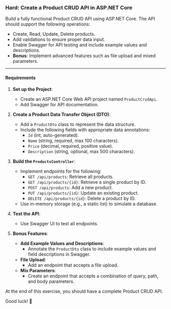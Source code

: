 ### Hard: Create a Product CRUD API in ASP.NET Core

Build a fully functional Product CRUD API using ASP.NET Core. The API should support the following operations:
- Create, Read, Update, Delete products.
- Add validations to ensure proper data input.
- Enable Swagger for API testing and include example values and descriptions.
- **Bonus**: Implement advanced features such as file upload and mixed parameters.

---

#### **Requirements**
1. **Set up the Project**:
   - Create an ASP.NET Core Web API project named `ProductCrudApi`.
   - Add Swagger for API documentation.

2. **Create a Product Data Transfer Object (DTO)**:
   - Add a `ProductDto` class to represent the data structure.
   - Include the following fields with appropriate data annotations:
     - `Id` (int, auto-generated).
     - `Name` (string, required, max 100 characters).
     - `Price` (decimal, required, positive value).
     - `Description` (string, optional, max 500 characters).

3. **Build the `ProductsController`**:
   - Implement endpoints for the following:
     - `GET /api/products`: Retrieve all products.
     - `GET /api/products/{id}`: Retrieve a single product by ID.
     - `POST /api/products`: Add a new product.
     - `PUT /api/products/{id}`: Update an existing product.
     - `DELETE /api/products/{id}`: Delete a product by ID.
   - Use in-memory storage (e.g., a static list) to simulate a database.

4. **Test the API**:
   - Use Swagger UI to test all endpoints.

5. **Bonus Features**:
   - **Add Example Values and Descriptions**:
     - Annotate the `ProductDto` class to include example values and field descriptions in Swagger.
   - **File Upload**:
     - Add an endpoint that accepts a file upload.
   - **Mix Parameters**:
     - Create an endpoint that accepts a combination of query, path, and body parameters.


At the end of this exercise, you should have a complete Product CRUD API.

Good luck! 🚀